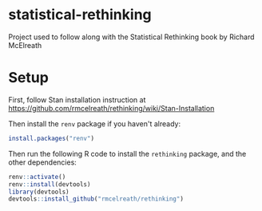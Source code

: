 # statistical-rethinking

Project used to follow along with the Statistical Rethinking book by Richard McElreath

# Setup

First, follow Stan installation instruction at https://github.com/rmcelreath/rethinking/wiki/Stan-Installation

Then install the `renv` package if you haven't already:

```r
install.packages("renv")
```

Then run the following R code to install the `rethinking` package, and the other dependencies:

```r
renv::activate()
renv::install(devtools)
library(devtools)
devtools::install_github("rmcelreath/rethinking")
```
